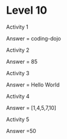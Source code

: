 # Level 10

Activity 1

Answer = coding-dojo

Activity 2 

Answer = 85

Activity 3

Answer = Hello World

Activity 4

Answer = [1,4,5,7,10]

Activity 5

Answer =50
